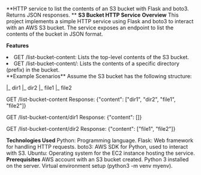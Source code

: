 **HTTP service to list the contents of an S3 bucket with Flask and boto3. Returns JSON responses.
**
**S3 Bucket HTTP Service**
**Overview**
This project implements a simple HTTP service using Flask and boto3 to interact with an AWS S3 bucket. The service exposes an endpoint to list the contents of the bucket in JSON format.

**Features**
<li>GET /list-bucket-content: Lists the top-level contents of the S3 bucket.</li>
<li>GET /list-bucket-content/: Lists the contents of a specific directory (prefix) in the bucket.</li>
**Example Scenarios**
Assume the S3 bucket has the following structure:

|_ dir1 |_ dir2 |_ file1 |_ file2

GET /list-bucket-content
Response: {"content": ["dir1", "dir2", "file1", "file2"]}

GET /list-bucket-content/dir1
Response: {"content": []}

GET /list-bucket-content/dir2
Response: {"content": ["file1", "file2"]}

**Technologies Used**
Python: Programming language.
Flask: Web framework for handling HTTP requests.
boto3: AWS SDK for Python, used to interact with S3.
Ubuntu: Operating system for the EC2 instance hosting the service.
**Prerequisites**
AWS account with an S3 bucket created.
Python 3 installed on the server.
Virtual environment setup (python3 -m venv myenv).
